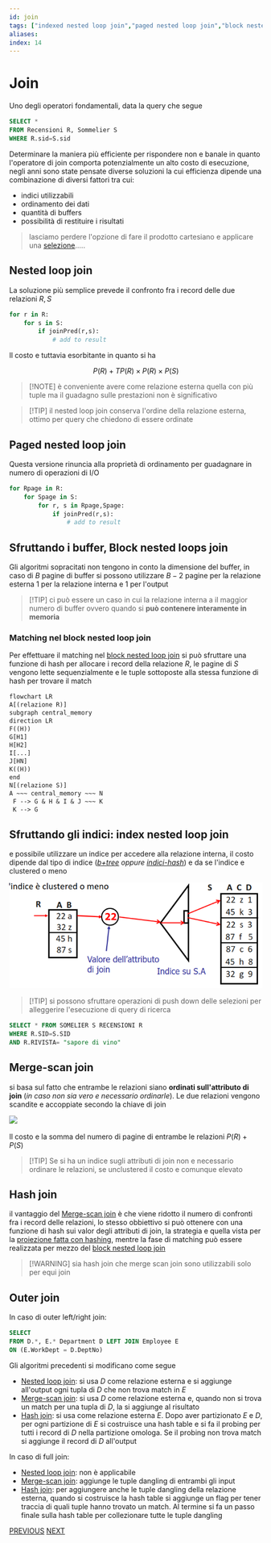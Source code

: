 ```yaml
---
id: join
tags: ["indexed nested loop join","paged nested loop join","block nested loop join","merge-scan join"]
aliases: 
index: 14
---
```


# Join

Uno degli operatori fondamentali, data la query che segue

```sql
SELECT *
FROM Recensioni R, Sommelier S
WHERE R.sid=S.sid
```

Determinare la maniera più efficiente per rispondere non e banale in quanto l'operatore di join comporta potenzialmente un alto costo di esecuzione, negli anni sono state pensate diverse soluzioni la cui efficienza dipende una combinazione di diversi fattori tra cui:

- indici utilizzabili
- ordinamento dei dati
- quantità di buffers
- possibilità di restituire i risultati
> lasciamo perdere l'opzione di fare il prodotto cartesiano e applicare una [selezione](selezione.md).....

## Nested loop join

La soluzione più semplice prevede il confronto fra i record delle due relazioni $R,S$

```python
for r in R:
	for s in S:
		if joinPred(r,s):
			# add to result
```

Il costo e tuttavia esorbitante in quanto si ha 

$$
P(R) + TP(R)\times P(R)\times P(S)
$$

>[!NOTE] è conveniente avere come relazione esterna quella con più tuple ma il guadagno sulle prestazioni non è significativo

>[!TIP] il nested loop join conserva l'ordine della relazione esterna, ottimo per query che chiedono di essere ordinate

## Paged nested loop join

Questa versione rinuncia alla proprietà di ordinamento per guadagnare in numero di operazioni di I/O

```python
for Rpage in R:
	for Spage in S:
		for r, s in Rpage,Spage:
			if joinPred(r,s):
				# add to result
```

## Sfruttando i buffer, Block nested loops join

Gli algoritmi sopracitati non tengono in conto la dimensione del buffer, in caso di $B$ pagine di buffer si possono utilizzare $B-2$ pagine per la relazione esterna $1$ per la relazione interna e $1$ per l'output

>[!TIP] ci può essere un caso in cui la relazione interna a il maggior numero di buffer ovvero quando si **può contenere interamente in memoria**

### Matching nel block nested loop join

Per effettuare il matching nel [block nested loop join](#Sfruttando%20i%20buffer,%20Block%20nested%20loops%20join) si può sfruttare una funzione di hash per allocare i record della relazione $R$, le pagine di $S$ vengono lette sequenzialmente e le tuple sottoposte alla stessa  funzione di hash per trovare il match

```mermaid
flowchart LR
A[(relazione R)]
subgraph central_memory
direction LR
F((H))
G[H1]
H[H2]
I[...]
J[HN]
K((H))
end
N[(relazione S)]
A ~~~ central_memory ~~~ N
 F --> G & H & I & J ~~~ K 
 K --> G
```

## Sfruttando gli indici: index nested loop join

e possibile utilizzare un indice per accedere alla relazione interna, il costo dipende dal tipo di indice (*[b+tree](b+tree.md) oppure [indici-hash](indici-hash.md)*) e da se l'indice e clustered o meno

![image.png](../assets/image_1681899225713_0.png)

>[!TIP]  si possono sfruttare operazioni di push down delle selezioni per alleggerire l'esecuzione di query di ricerca
```sql
SELECT * FROM SOMELIER S RECENSIONI R
WHERE R.SID=S.SID
AND R.RIVISTA= "sapore di vino"
```

## Merge-scan join

si basa sul fatto che entrambe le relazioni siano **ordinati sull'attributo di join** (*in caso non sia vero e necessario ordinarle*). Le due relazioni vengono scandite e accoppiate secondo la chiave di join 

![](Pasted%20image%2020250213151824.png)

Il costo  e la somma del numero di pagine di entrambe le relazioni $P(R)+P(S)$

>[!TIP] Se si ha un indice sugli attributi di join non e necessario ordinare le relazioni, se unclustered il costo e comunque elevato

## Hash join

il vantaggio del [Merge-scan join](#Merge-scan%20join) è che viene ridotto il numero di confronti fra i record delle relazioni, lo stesso obbiettivo si può ottenere con una funzione di hash sui valor degli attributi di join, la strategia e quella vista per la [proiezione fatta con hashing](proiezione.md#Proiettare%20usando%20hashing), mentre la fase di matching può essere realizzata per mezzo del [block nested loop join](#Matching%20nel%20block%20nested%20loop%20join)

>[!WARNING] sia hash join che merge scan join sono utilizzabili solo per equi join

## Outer join

In caso di outer left/right join:

```sql
SELECT
FROM D.*, E.* Department D LEFT JOIN Employee E
ON (E.WorkDept = D.DeptNo)
```

Gli algoritmi precedenti si modificano come segue

- [Nested loop join](#Nested%20loop%20join): si usa $D$ come relazione esterna e si aggiunge all'output ogni tupla di $D$ che non trova match in $E$
- [Merge-scan join](#Merge-scan%20join): si usa $D$ come relazione esterna e, quando non si trova un match per una tupla di $D$, la si aggiunge al risultato
- [Hash join](#Hash%20join): si usa come relazione esterna $E$. Dopo aver partizionato $E$ e $D$, per ogni partizione di $E$ si costruisce una hash table e si fa il probing per tutti i record di $D$ nella partizione omologa. Se il probing non trova match si aggiunge il record di $D$ all'output

In caso di full join:

- [Nested loop join](#Nested%20loop%20join): non è applicabile
- [Merge-scan join](#Merge-scan%20join): aggiunge le tuple dangling di entrambi gli input
- [Hash join](#Hash%20join): per aggiungere anche le tuple dangling della relazione esterna, quando si costruisce la hash table si aggiunge un flag per tener traccia di quali tuple hanno trovato un match. Al termine si fa un passo finale sulla hash table per collezionare tutte le tuple dangling

[PREVIOUS](pages/proiezione.md) [NEXT](pages/group_by.md)
